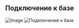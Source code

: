 
## Подключение к базе
  ![Image](https://github.com/mirecleum/github.io/blob/gh-pages/1%20Подключение%20к%20бд.PNG)
<img src="https://github.com/mirecleum/github.io/blob/gh-pages/1%20Подключение%20к%20бд.PNG" alt="Подключение к базе"/>
